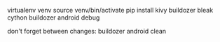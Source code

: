 virtualenv venv
source venv/bin/activate
pip install kivy buildozer bleak cython
buildozer android debug

don't forget between changes:
buildozer android clean

